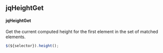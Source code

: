 ## jqHeightGet
#### jqHeightGet
Get the current computed height for the first element in the set of matched elements.
```javascript
$(${selector}).height();
```